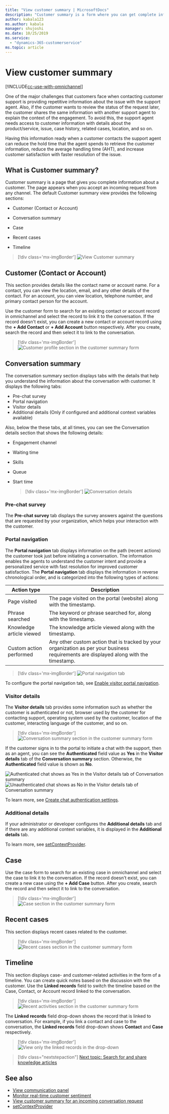 ```yaml
---
title: "View customer summary | MicrosoftDocs"
description: "Customer summary is a form where you can get complete information about the customer with whom you are going to interact."
author: kabala123
ms.author: kabala
manager: shujoshi
ms.date: 10/25/2019
ms.service: 
  - "dynamics-365-customerservice"
ms.topic: article
---
```


# View customer summary

[!INCLUDE[cc-use-with-omnichannel](../../../includes/cc-use-with-omnichannel.md)]

One of the major challenges that customers face when contacting customer support is providing repetitive information about the issue with the support agent. Also, if the customer wants to review the status of the request later, the customer shares the same information with another support agent to explain the context of the engagement. To avoid this, the support agent needs access to customer information with details about the product/service, issue, case history, related cases, location, and so on.

Having this information ready when a customer contacts the support agent can reduce the hold time that the agent spends to retrieve the customer information, reduce the average handling time (AHT), and increase customer satisfaction with faster resolution of the issue.

## What is Customer summary?

Customer summary is a page that gives you complete information about a customer. The page appears when you accept an incoming request from any channel. The default Customer summary view provides the following sections:

 - Customer (Contact or Account)

 - Conversation summary

 - Case

 - Recent cases

 - Timeline

> [!div class='mx-imgBorder']
> ![View Customer summary](../../media/customer-summary.png "View Customer summary")

## Customer (Contact or Account)

This section provides details like the contact name or account name. For a contact, you can view the location, email, and any other details of the contact. For an account, you can view location, telephone number, and primary contact person for the account.

Use the customer form to search for an existing contact or account record in omnichannel and select the record to link it to the conversation. If the record doesn't exist, you can create a new contact or account record using the **+ Add Contact** or **+ Add Account** button respectively.  After you create, search the record and then select it to link to the conversation.

> [!div class='mx-imgBorder']
> ![Customer profile section in the customer summary form](../../media/customer-summary-customer-form.PNG "Customer profile section in the customer summary form")

## Conversation summary

The conversation summary section displays tabs with the details that help you understand the information about the conversation with customer. It displays the following tabs:

- Pre-chat survey
- Portal navigation
- Visitor details
- Additional details (Only if configured and additional context variables available)

Also, below the these tabs, at all times, you can see the Conversation details section that shows the following details:

- Engagement channel
- Waiting time
- Skills
- Queue
- Start time

  > [!div class='mx-imgBorder']
  > ![Conversation details](../../media/conversation-details.png "Conversation details")

### Pre-chat survey

The **Pre-chat survey** tab displays the survey answers against the questions that are requested by your organization, which helps your interaction with the customer.

### Portal navigation

The **Portal navigation** tab displays information on the path (recent actions) the customer took just before initiating a conversation. The information enables the agents to understand the customer intent and provide a personalized service with fast resolution for improved customer satisfaction. The **Portal navigation** tab displays the information in reverse chronological order, and is categorized into the following types of actions:

| Action type | Description |
|-------------|-----------------------------------|
| Page visited | The page visited on the portal (website) along with the timestamp.|
| Phrase searched | The keyword or phrase searched for, along with the timestamp. |
| Knowledge article viewed | The knowledge article viewed along with the timestamp. |
| Custom action performed | Any other custom action that is tracked by your organization as per your business requirements are displayed along with the timestamp. |

   > [!div class='mx-imgBorder']
   > ![Portal navigation tab](../../media/customer-summary-portal-navigation-tab.png "Portal navigation tab")

To configure the portal navigation tab, see [Enable visitor portal navigation](../../administrator/portal-navigation.md).

### Visitor details

The **Visitor details** tab provides some information such as whether the customer is authenticated or not, browser used by the customer for contacting support, operating system used by the customer, location of the customer, interacting language of the customer, and so on.

> [!div class='mx-imgBorder']
> ![Conversation summary section in the customer summary form](../../media/customer-summary-conversation-summary.png "Conversation summary section in the customer summary form")

If the customer signs in to the portal to initiate a chat with the support, then as an agent, you can see the **Authenticated** field value as **Yes** in the **Visitor details** tab of the **Conversation summary** section. Otherwise, the **Authenticated** field value is shown as **No**.

![Authenticated chat shows as Yes in the Visitor details tab of Conversation summary](../../media/conversation-summary-authenticated-chat.PNG "Authenticated chat shows as Yes in the Visitor details tab of Conversation summary") ![Unauthenticated chat shows as No in the Visitor details tab of Conversation summary](../../media/conversation-summary-unauthenticated-chat.PNG "Unauthenticated chat shows as Yes in the Visitor details tab of Conversation summary")

To learn more, see [Create chat authentication settings](../../administrator/create-chat-auth-settings.md).

### Additional details

If your administrator or developer configures the **Additional details** tab and if there are any additional context variables, it is displayed in the **Additional details** tab. 

To learn more, see [setContextProvider](../../developer/reference/methods/setContextProvider.md).

## Case

Use the case form to search for an existing case in omnichannel and select the case to link it to the conversation. If the record doesn't exist, you can create a new case using the **+ Add Case** button.  After you create, search the record and then select it to link to the conversation.

> [!div class='mx-imgBorder']
> ![Case section in the customer summary form](../../media/customer-summary-issue-snapshot.PNG "Case section in the customer summary form")

## Recent cases

This section displays recent cases related to the customer.

> [!div class='mx-imgBorder']
> ![Recent cases section in the customer summary form](../../media/customer-summary-recent-cases.png "Recent cases section in the customer summary form")

## Timeline

This section displays case- and customer-related activities in the form of a timeline. You can create quick notes based on the discussion with the customer. Use the **Linked records** field to switch the timeline based on the Case, Contact, or Account record linked to the conversation.

> [!div class='mx-imgBorder']
> ![Recent activities section in the customer summary form](../../media/customer-summary-recent-activities.PNG "Recent activities section in the customer summary form")

The **Linked records** field drop-down shows the record that is linked to conversation. For example, if you link a contact and case to the conversation, the **Linked records** field drop-down shows **Contact** and **Case** respectively.

> [!div class='mx-imgBorder']
> ![View only the linked records in the drop-down](../../media/oceh/customer-summary-linked-records.PNG "View only the linked records in the drop-down")

> [!div class="nextstepaction"]
> [Next topic: Search for and share knowledge articles](oc-search-knowledge-articles.md)

## See also

- [View communication panel](oc-conversation-control.md)
- [Monitor real-time customer sentiment](oc-monitor-real-time-customer-sentiment-sessions.md)
- [View customer summary for an incoming conversation request](oc-view-customer-summary-incoming-conversation-request.md)
- [setContextProvider](../../developer/reference/methods/setContextProvider.md)
